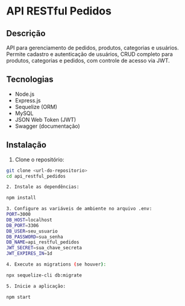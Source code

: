 # API RESTful Pedidos

## Descrição

API para gerenciamento de pedidos, produtos, categorias e usuários.  
Permite cadastro e autenticação de usuários, CRUD completo para produtos, categorias e pedidos, com controle de acesso via JWT.

## Tecnologias

- Node.js  
- Express.js  
- Sequelize (ORM)  
- MySQL  
- JSON Web Token (JWT)  
- Swagger (documentação)  

## Instalação

1. Clone o repositório:

  ```bash
  git clone <url-do-repositorio>
  cd api_restful_pedidos

2. Instale as dependências:

  npm install

3. Configure as variáveis de ambiente no arquivo .env:
  PORT=3000
  DB_HOST=localhost
  DB_PORT=3306
  DB_USER=seu_usuario
  DB_PASSWORD=sua_senha
  DB_NAME=api_restful_pedidos
  JWT_SECRET=sua_chave_secreta
  JWT_EXPIRES_IN=1d

4. Execute as migrations (se houver):

  npx sequelize-cli db:migrate

5. Inicie a aplicação:

  npm start


